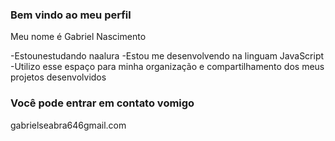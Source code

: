 ### Bem vindo ao meu perfil 

Meu nome é Gabriel Nascimento 

-Estounestudando naalura
-Estou me desenvolvendo na linguam JavaScript
-Utilizo esse espaço para minha organização e compartilhamento dos meus projetos desenvolvidos

### Você pode entrar em contato vomigo 

gabrielseabra646gmail.com
